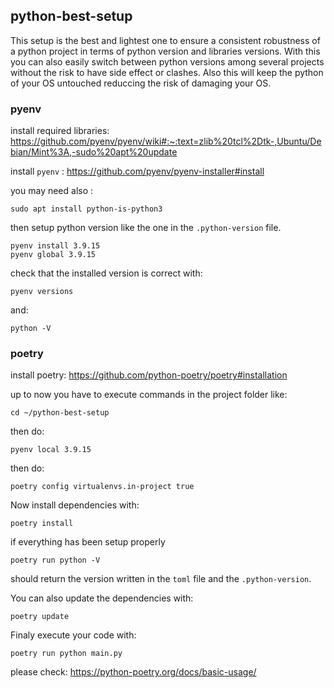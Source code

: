 ## python-best-setup

This setup is the best and lightest one to ensure a consistent robustness of a python project in terms of python version and libraries versions. With this you can also easily switch between python versions among several projects without the risk to have side effect or clashes. Also this will keep the python of your OS untouched reduccing the risk of damaging your OS.

### pyenv

install required libraries: https://github.com/pyenv/pyenv/wiki#:~:text=zlib%20tcl%2Dtk-,Ubuntu/Debian/Mint%3A,-sudo%20apt%20update

install `pyenv` : https://github.com/pyenv/pyenv-installer#install

you may need also : 

```shell
sudo apt install python-is-python3
```

then setup python version like the one in the `.python-version` file.

```shell
pyenv install 3.9.15
pyenv global 3.9.15
```

check that the installed version is correct with:

```shell
pyenv versions
```

and:

```shell
python -V
```

### poetry

install poetry: https://github.com/python-poetry/poetry#installation

up to now you have to execute commands in the project folder like:

```shell
cd ~/python-best-setup
```

then do:

```shell
pyenv local 3.9.15
```


then do:

```shell
poetry config virtualenvs.in-project true

```

Now install dependencies with:

```shell
poetry install
```

if everything has been setup properly 

```shell
poetry run python -V
```

should return the version written in the `toml` file and the `.python-version`.

You can also update the dependencies with:

```shell
poetry update
```

Finaly execute your code with:

```shell
poetry run python main.py
```

please check: https://python-poetry.org/docs/basic-usage/
